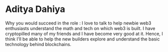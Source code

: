 # Aditya Dahiya

Why you would succeed in the role : I love to talk to help newbie web3 enthusiasts understand the math and tech on which web3 is built. I have cryptopilled many of my friends and I have become very good at it. Hence, I think I'll be able to help the new builders explore and understand the basic technology behind blockchains.